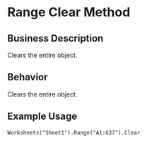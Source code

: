 # Range Clear Method

## Business Description
Clears the entire object.

## Behavior
Clears the entire object.

## Example Usage
```vba
Worksheets("Sheet1").Range("A1:G37").Clear
```